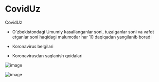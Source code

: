 # CovidUz
CovidUz 

 - O`zbekistondagi Umumiy kasallanganlar soni, tuzalganlar soni  va vafot etganlar  soni haqidagi malumotlar har 10 daqiqadan yangilanib boradi

- Koronavirus belgilari

- Koronavirusdan saqlanish qoidalari

![image](https://user-images.githubusercontent.com/57528599/113378995-cafc3780-9391-11eb-8679-0a549edebc28.png)


![image](https://user-images.githubusercontent.com/57528599/113379105-0d257900-9392-11eb-842b-8754f1f422b2.png)
